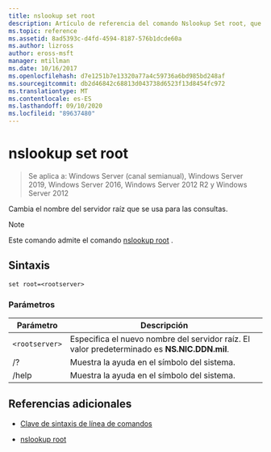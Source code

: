 ```yaml
---
title: nslookup set root
description: Artículo de referencia del comando Nslookup Set root, que cambia el nombre del servidor raíz que se usa para las consultas.
ms.topic: reference
ms.assetid: 8ad5393c-d4fd-4594-8187-576b1dcde60a
ms.author: lizross
author: eross-msft
manager: mtillman
ms.date: 10/16/2017
ms.openlocfilehash: d7e1251b7e13320a77a4c59736a6bd985bd248af
ms.sourcegitcommit: db2d46842c68813d043738d6523f13d8454fc972
ms.translationtype: MT
ms.contentlocale: es-ES
ms.lasthandoff: 09/10/2020
ms.locfileid: "89637480"
---
```

# <a name="nslookup-set-root"></a>nslookup set root

> Se aplica a: Windows Server (canal semianual), Windows Server 2019, Windows Server 2016, Windows Server 2012 R2 y Windows Server 2012

Cambia el nombre del servidor raíz que se usa para las consultas.

> [!NOTE]
> Este comando admite el comando [nslookup root](nslookup-root.md) .

## <a name="syntax"></a>Sintaxis

```
set root=<rootserver>
```

### <a name="parameters"></a>Parámetros

| Parámetro | Descripción |
| ---------- | ---------- |
| `<rootserver>` | Especifica el nuevo nombre del servidor raíz. El valor predeterminado es **NS.NIC.DDN.mil**. |
| /? | Muestra la ayuda en el símbolo del sistema. |
| /help | Muestra la ayuda en el símbolo del sistema. |

## <a name="additional-references"></a>Referencias adicionales

- [Clave de sintaxis de línea de comandos](command-line-syntax-key.md)

- [nslookup root](nslookup-root.md)
